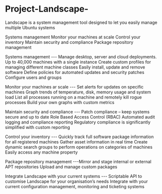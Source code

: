# Project-Landscape-
Landscape is a system management tool designed to let you easily manage multiple Ubuntu systems

Systems management
Monitor your machines at scale
Control your inventory
Maintain security and compliance
Package repository management


Systems management --- Manage desktop, server and cloud deployments.
Up to 40,000 machines with a single instance
Create custom profiles for managing different machine classes
Easily install, update and remove software
Define policies for automated updates and security patches
Configure users and groups

Monitor your machines ar scale --- Set alerts for updates on specific machines
Graph trends of temperature, disk, memory usage and system load
List all processes running on a machine and remotely kill rogue processes
Build your own graphs with custom metrics

Maintain security and compliance --- Patch compliance – keep systems secure and up to date
Role Based Access Control (RBAC)
Automated audit logging and compliance reporting
Regulatory compliance is significantly simplified with custom reporting

Control your inventory --- Quickly track full software package information for all registered machines
Gather asset information in real time
Create dynamic search groups to perform operations on categories of machines
Easily access any machine property

Package repository management ---Mirror and stage internal or external APT repositories
Upload and manage custom packages

Integrate Landscape with your current systems  --- Scriptable API to customise Landscape for your organisation’s needs
Integrate with your current configuration management, monitoring and ticketing systems
